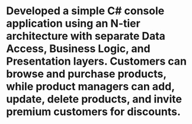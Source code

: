 # Developed a simple C# console application using an N-tier architecture with separate Data Access, Business Logic, and Presentation layers. Customers can browse and purchase products, while product managers can add, update, delete products, and invite premium customers for discounts.
